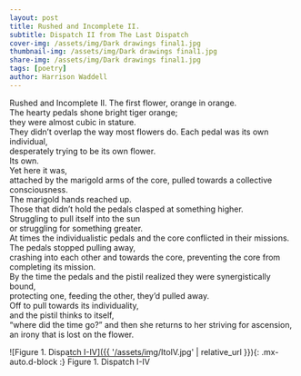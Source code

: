 ```yaml
---
layout: post
title: Rushed and Incomplete II.  
subtitle: Dispatch II from The Last Dispatch
cover-img: /assets/img/Dark drawings final1.jpg
thumbnail-img: /assets/img/Dark drawings final1.jpg
share-img: /assets/img/Dark drawings final1.jpg
tags: [poetry]
author: Harrison Waddell
---
```


Rushed and Incomplete II. 
The first flower, orange in orange.  
The hearty pedals shone bright tiger orange;  
they were almost cubic in stature.  
They didn’t overlap the way most flowers do. 
Each pedal was its own individual,  
desperately trying to be its own flower.  
Its own.  
Yet here it was,  
attached by the marigold arms of the core, 
pulled towards a collective consciousness.  
The marigold hands reached up.  
Those that didn’t hold the pedals clasped at something higher.  
Struggling to pull itself into the sun  
or struggling for something greater.  
At times the individualistic pedals and the core conflicted in their missions.  
The pedals stopped pulling away,  
crashing into each other and towards the core, 
preventing the core from completing its mission.  
By the time the pedals and the pistil realized they were synergistically bound,  
protecting one, feeding the other, they’d pulled away.  
Off to pull towards its individuality,  
and the pistil thinks to itself,  
“where did the time go?” 
and then she returns to her striving for ascension,  
an irony that is lost on the flower. 

![Figure 1. Dispatch I-IV]({{ '/assets/img/ItoIV.jpg' | relative_url }}){: .mx-auto.d-block :}
<span style="text-decoration:overline">Figure 1. Dispatch I-IV</span>
